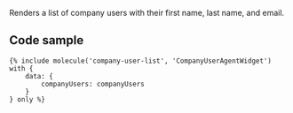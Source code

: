 Renders a list of company users with their first name, last name, and email.

## Code sample

```
{% include molecule('company-user-list', 'CompanyUserAgentWidget') with {
    data: {
        companyUsers: companyUsers
    }
} only %}
```
